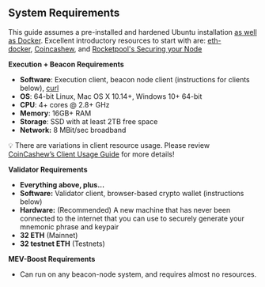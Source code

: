 ## System Requirements

This guide assumes a pre-installed and hardened Ubuntu installation [as well as Docker](https://www.digitalocean.com/community/tutorials/how-to-install-and-use-docker-on-ubuntu-20-04). Excellent introductory resources to start with are: [eth-docker](https://eth-docker.net/docs/About/Overview#node-components), [Coincashew](https://www.coincashew.com/coins/overview-eth/guide-or-security-best-practices-for-a-eth2-validator-beaconchain-node), and [Rocketpool's Securing your Node](https://docs.rocketpool.net/guides/node/securing-your-node.html#securing-your-node)

**Execution + Beacon Requirements** 

- **Software**: Execution client, beacon node client (instructions for clients below), [curl](https://curl.se/download.html)
- **OS**: 64-bit Linux, Mac OS X 10.14+, Windows 10+ 64-bit
- **CPU**: 4+ cores @ 2.8+ GHz
- **Memory**: 16GB+ RAM
- **Storage**: SSD with at least 2TB free space
- **Network:** 8 MBit/sec broadband

💡 There are variations in client resource usage. Please review [CoinCashew’s Client Usage Guide](https://eth-docker.net/docs/Usage/ResourceUsage) for more details!


**Validator Requirements**

- **Everything above, plus...**
- **Software:** Validator client, browser-based crypto wallet (instructions below)
- **Hardware:** (Recommended) A new machine that has never been connected to the internet that you can use to securely generate your mnemonic phrase and keypair
- **32 ETH** (Mainnet)
- **32 testnet ETH** (Testnets)

**MEV-Boost Requirements**

- Can run on any beacon-node system, and requires almost no resources.